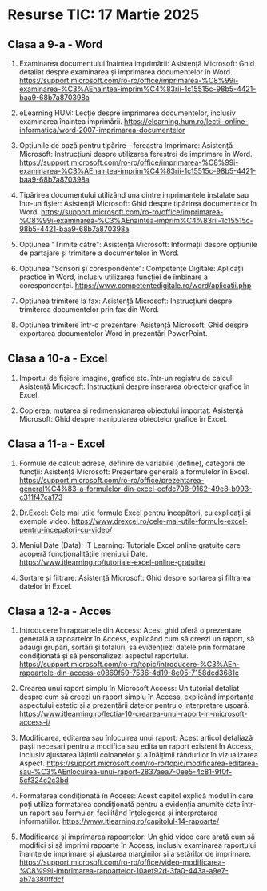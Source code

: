 # Resurse TIC: 17 Martie 2025

## Clasa a 9-a - Word

1. Examinarea documentului înaintea imprimării: Asistență Microsoft: Ghid detaliat despre examinarea și imprimarea documentelor în Word. 
https://support.microsoft.com/ro-ro/office/imprimarea-%C8%99i-examinarea-%C3%AEnaintea-imprim%C4%83rii-1c15515c-98b5-4421-baa9-68b7a870398a

2. eLearning HUM: Lecție despre imprimarea documentelor, inclusiv examinarea înaintea imprimării. 
https://elearning.hum.ro/lectii-online-informatica/word-2007-imprimarea-documentelor

3. Opțiunile de bază pentru tipărire - fereastra Imprimare: Asistență Microsoft: Instrucțiuni despre utilizarea ferestrei de imprimare în Word. 
https://support.microsoft.com/ro-ro/office/imprimarea-%C8%99i-examinarea-%C3%AEnaintea-imprim%C4%83rii-1c15515c-98b5-4421-baa9-68b7a870398a

4. Tipărirea documentului utilizând una dintre imprimantele instalate sau într-un fișier: Asistență Microsoft: Ghid despre tipărirea documentelor în Word. 
https://support.microsoft.com/ro-ro/office/imprimarea-%C8%99i-examinarea-%C3%AEnaintea-imprim%C4%83rii-1c15515c-98b5-4421-baa9-68b7a870398a

5. Opțiunea "Trimite către": Asistență Microsoft: Informații despre opțiunile de partajare și trimitere a documentelor în Word.

6. Opțiunea "Scrisori și corespondențe": Competențe Digitale: Aplicații practice în Word, inclusiv utilizarea funcției de îmbinare a corespondenței. 
https://www.competentedigitale.ro/word/aplicatii.php

7. Opțiunea trimitere la fax: Asistență Microsoft: Instrucțiuni despre trimiterea documentelor prin fax din Word.

8. Opțiunea trimitere într-o prezentare: Asistență Microsoft: Ghid despre exportarea documentelor Word în prezentări PowerPoint.

## Clasa a 10-a - Excel

1. Importul de fișiere imagine, grafice etc. într-un registru de calcul: Asistență Microsoft: Instrucțiuni despre inserarea obiectelor grafice în Excel.

2. Copierea, mutarea și redimensionarea obiectului importat: Asistență Microsoft: Ghid despre manipularea obiectelor grafice în Excel.

## Clasa a 11-a - Excel

1. Formule de calcul: adrese, definire de variabile (define), categorii de funcții: Asistență Microsoft: Prezentare generală a formulelor în Excel. 
https://support.microsoft.com/ro-ro/office/prezentarea-general%C4%83-a-formulelor-din-excel-ecfdc708-9162-49e8-b993-c311f47ca173

2. Dr.Excel: Cele mai utile formule Excel pentru începători, cu explicații și exemple video. 
https://www.drexcel.ro/cele-mai-utile-formule-excel-pentru-incepatori-cu-video/

3. Meniul Date (Data): IT Learning: Tutoriale Excel online gratuite care acoperă funcționalitățile meniului Date. 
https://www.itlearning.ro/tutoriale-excel-online-gratuite/

4. Sortare și filtrare: Asistență Microsoft: Ghid despre sortarea și filtrarea datelor în Excel.

## Clasa a 12-a - Acces

1. Introducere în rapoartele din Access: Acest ghid oferă o prezentare generală a rapoartelor în Access, explicând cum să creezi un raport, să adaugi grupări, sortări și totaluri, să evidențiezi datele prin formatare condiționată și să personalizezi aspectul raportului. 
https://support.microsoft.com/ro-ro/topic/introducere-%C3%AEn-rapoartele-din-access-e0869f59-7536-4d19-8e05-7158dcd3681c

2. Crearea unui raport simplu în Microsoft Access: Un tutorial detaliat despre cum să creezi un raport simplu în Access, explicând importanța aspectului estetic și a prezentării datelor pentru o interpretare ușoară. 
https://www.itlearning.ro/lectia-10-crearea-unui-raport-in-microsoft-access-i/

3. Modificarea, editarea sau înlocuirea unui raport: Acest articol detaliază pașii necesari pentru a modifica sau edita un raport existent în Access, inclusiv ajustarea lățimii coloanelor și a înălțimii rândurilor în vizualizarea Aspect. 
https://support.microsoft.com/ro-ro/topic/modificarea-editarea-sau-%C3%AEnlocuirea-unui-raport-2837aea7-0ee5-4c81-9f0f-5cf324c2c3bd

4. Formatarea condiționată în Access: Acest capitol explică modul în care poți utiliza formatarea condiționată pentru a evidenția anumite date într-un raport sau formular, facilitând înțelegerea și interpretarea informațiilor. 
https://www.itlearning.ro/capitolul-14-rapoarte/

5. Modificarea și imprimarea rapoartelor: Un ghid video care arată cum să modifici și să imprimi rapoarte în Access, inclusiv examinarea raportului înainte de imprimare și ajustarea marginilor și a setărilor de imprimare. 
https://support.microsoft.com/ro-ro/office/video-modificarea-%C8%99i-imprimarea-rapoartelor-10aef92d-3fa0-443a-a9e7-ab7a380ffdcf
